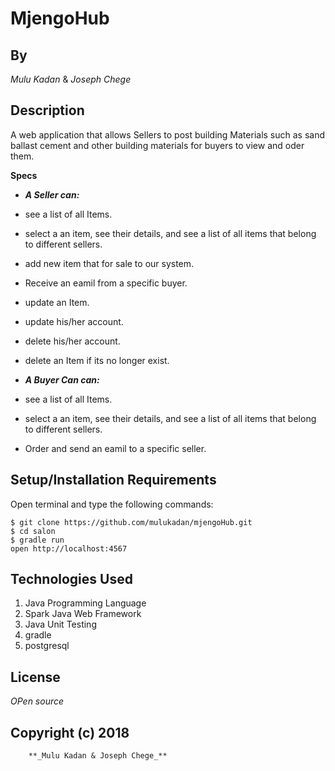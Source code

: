 # MjengoHub

## By 
_Mulu Kadan_ & _Joseph Chege_

## Description
A web application that allows Sellers to post building Materials such as sand ballast cement and other building materials for buyers to view and oder them.

 **Specs**
- **_A Seller can:_**
- see a list of all Items.
- select a an item, see their details, and see a list of all       items that belong to different sellers.
- add new item that for sale to our system.
- Receive an eamil from a specific buyer.
- update an Item.
- update his/her account.
- delete his/her account.
- delete an Item if its no longer exist.

- **_A Buyer Can can:_**
- see a list of all Items.
- select a an item, see their details, and see a list of all       items that belong to different sellers.
- Order and send an eamil to a specific seller.


## Setup/Installation Requirements

Open terminal and type the following commands:
```
$ git clone https://github.com/mulukadan/mjengoHub.git
$ cd salon
$ gradle run
open http://localhost:4567
```
## Technologies Used

1. Java Programming Language
2. Spark Java Web Framework
3. Java Unit Testing
4. gradle
5. postgresql

## License
*OPen source*

##           Copyright  (c) 2018
        **_Mulu Kadan & Joseph Chege_**